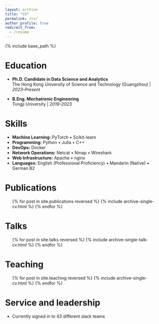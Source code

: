 ```yaml
---
layout: archive
title: "CV"
permalink: /cv/
author_profile: true
redirect_from:
  - /resume
---
```


{% include base_path %}

Education
======
* **Ph.D. Candidate in Data Science and Analytics**  
The Hong Kong University of Science and Technology (Guangzhou) | *2023–Present*  

* **B.Eng. Mechatronic Engineering**  
Tongji University | *2019–2023*  

Skills
======
* **Machine Learning:** PyTorch • Scikit-learn
* **Programming:** Python • Julia • C++ 
* **DevOps:** Docker 
* **Network Operations:** Netcat • Nmap • Wireshark    
* **Web Infrastructure:** Apache • nginx
* **Languages:** English (Professional Proficiency) • Mandarin (Native) • German B2

Publications
======
  <ul>{% for post in site.publications reversed %}
    {% include archive-single-cv.html %}
  {% endfor %}</ul>
  
Talks
======
  <ul>{% for post in site.talks reversed %}
    {% include archive-single-talk-cv.html  %}
  {% endfor %}</ul>
  
Teaching
======
  <ul>{% for post in site.teaching reversed %}
    {% include archive-single-cv.html %}
  {% endfor %}</ul>
  
Service and leadership
======
* Currently signed in to 43 different slack teams
